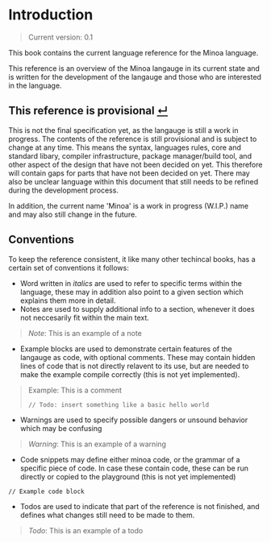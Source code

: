 # Introduction

> Current version: 0.1

This book contains the current language reference for the Minoa language.

This reference is an overview of the Minoa langauge in its current state and is written for the development of the langauge and those who are interested in the language.

## This reference is provisional [↵](#introduction)

This is not the final specification yet, as the langauge is still a work in progress.
The contents of the reference is still provisional and is subject to change at any time.
This means the syntax, languages rules, core and standard libary, compiler infrastructure, package manager/build tool, and other aspect of the design that have not been decided on yet.
This therefore will contain gaps for parts that have not been decided on yet.
There may also be unclear language within this document that still needs to be refined during the development process.

In addition, the current name 'Minoa' is a work in progress (W.I.P.) name and may also still change in the future.

## Conventions

To keep the reference consistent, it like many other techincal books, has a certain set of conventions it follows:

- Word written in _italics_ are used to refer to specific terms within the language, these may in addition also point to a given section which explains them more in detail.
- Notes are used to supply additional info to a section, whenever it does not neccesarily fit within the main text.
> _Note_: This is an example of a note

- Example blocks are used to demonstrate certain features of the langauge as code, with optional comments.
  These may contain hidden lines of code that is not directly relavent to its use, but are needed to make the example compile correctly (this is not yet implemented).

> Example:
> This is a comment
> ```
> // Todo: insert something like a basic hello world
> ```

- Warnings are used to specify possible dangers or unsound behavior which may be confusing
> _Warning_: This is an example of a warning

- Code snippets may define either minoa code, or the grammar of a specific piece of code.
  In case these contain code, these can be run directly or copied to the playground (this is not yet implemented)

```
// Example code block
```

- Todos are used to indicate that part of the reference is not finished, and defines what changes still need to be made to them.
> _Todo_: This is an example of a todo